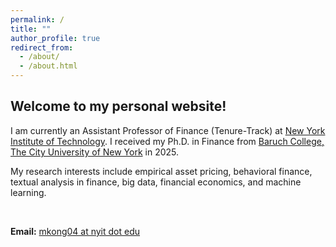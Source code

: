 ```yaml
---
permalink: /
title: ""
author_profile: true
redirect_from: 
  - /about/
  - /about.html
---
```


<h2>Welcome to my personal website!</h2>

I am currently an Assistant Professor of Finance (Tenure-Track) at [New York Institute of Technology](https://www.nyit.edu/academics/management/). I received my Ph.D. in Finance from [Baruch College, The City University of New York](https://www.baruch.cuny.edu/) in 2025.

My research interests include empirical asset pricing, behavioral finance, textual analysis in finance, big data, financial economics, and machine learning.


<p>&nbsp;</p>

**Email:** [mkong04 at nyit dot edu](mkong04@nyit.edu)
